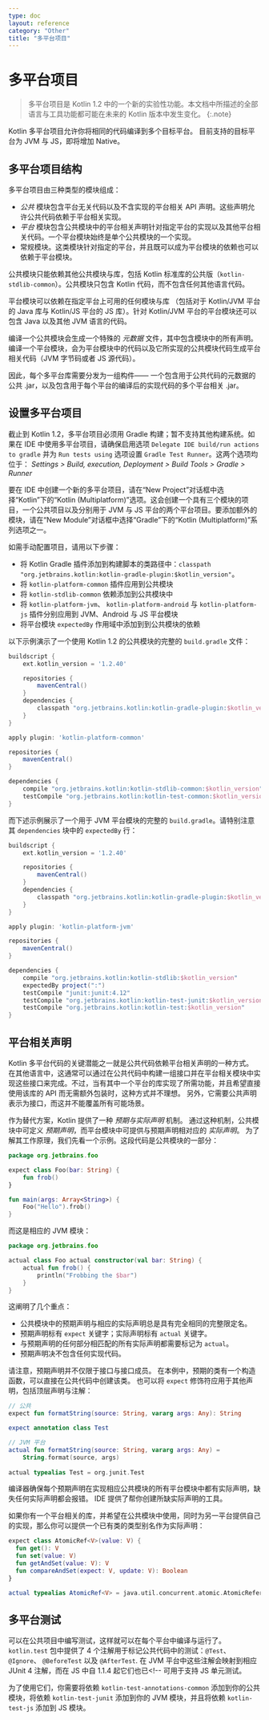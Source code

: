 ```yaml
---
type: doc
layout: reference
category: "Other"
title: "多平台项目"
---
```


# 多平台项目

> 多平台项目是 Kotlin 1.2 中的一个新的实验性功能。本文档中所描述的全部语言与<!--
-->工具功能都可能在未来的 Kotlin 版本中发生变化。
{:.note}

Kotlin 多平台项目允许你将相同的代码编译到多个目标平台。
目前支持的目标平台为 JVM 与 JS，即将增加 Native。

## 多平台项目结构

多平台项目由三种类型的模块组成：

  * _公共_ 模块包含平台无关代码以及<!--
    -->不含实现的平台相关 API 声明。这些声明允许公共代码依赖于<!--
    -->平台相关实现。
  * _平台_ 模块包含公共模块中的<!--
    -->平台相关声明针对指定平台的实现以及其他平台相关代码。一个平台模块始终是<!--
    -->单个公共模块的一个实现。
  * 常规模块。这类模块针对指定的平台，并且既可以成为<!--
    -->平台模块的依赖也可以依赖于平台模块。
    
公共模块只能依赖其他公共模块与库，包括
Kotlin 标准库的公共版（`kotlin-stdlib-common`）。公共模块只包含 Kotlin
代码，而不包含任何其他语言代码。

平台模块可以依赖在指定平台上可用的任何模块与库
（包括对于 Kotlin/JVM 平台的 Java 库与 Kotlin/JS 平台的 JS 库）。针对
Kotlin/JVM 平台的平台模块还可以包含 Java 以及其他 JVM 语言的代码。

编译一个公共模块会生成一个特殊的 _元数据_ 文件，其中包含模块中的所有声明。
编译一个平台模块，会为平台模块中的代码以及它所实现的公共模块代码生成平台相关代码<!--
-->（JVM 字节码或者 JS 源代码）。

因此，每个多平台库需要分发为一组构件——
一个包含用于公共代码的元数据的公共 .jar，以及包含用于<!--
-->每个平台的编译后的实现代码的多个平台相关 .jar。


## 设置多平台项目

截止到 Kotlin 1.2，多平台项目必须用 Gradle 构建；暂不支持其他构建系统<!--
-->。如果在 IDE 中使用多平台项目，请确保启用选项 `Delegate IDE build/run actions to gradle` 并为 `Run tests using` 选项设置 `Gradle Test Runner`。这两个选项均位于： _Settings > Build, execution, Deployment > Build Tools > Gradle > Runner_

要在 IDE 中创建一个新的多平台项目，请在“New Project”对话框中选择<!--
-->“Kotlin”下的“Kotlin (Multiplatform)”选项。这会创建一个具有三个模块的项目，一个公共项目<!--
-->以及分别用于 JVM 与 JS 平台的两个平台项目。要添加额外的模块，请在“New Module”对话框中选择“Gradle”下的<!--
-->“Kotlin (Multiplatform)”系列选项之一。

如需手动配置项目，请用以下步骤：

  * 将 Kotlin Gradle 插件添加到构建脚本的类路径中：`classpath "org.jetbrains.kotlin:kotlin-gradle-plugin:$kotlin_version"`。
  * 将 `kotlin-platform-common` 插件应用到公共模块
  * 将 `kotlin-stdlib-common` 依赖添加到公共模块中
  * 将 `kotlin-platform-jvm`、 `kotlin-platform-android` 与 `kotlin-platform-js` 插件分别应用到 JVM、Android 与 JS 平台模块
  * 将平台模块 `expectedBy` 作用域中添加到到公共模块的依赖
  
以下示例演示了一个使用 Kotlin 1.2 的公共模块的完整的 `build.gradle` 文件：

``` groovy
buildscript {
    ext.kotlin_version = '1.2.40'

    repositories {
        mavenCentral()
    }
    dependencies {
        classpath "org.jetbrains.kotlin:kotlin-gradle-plugin:$kotlin_version"
    }
}

apply plugin: 'kotlin-platform-common'

repositories {
    mavenCentral()
}

dependencies {
    compile "org.jetbrains.kotlin:kotlin-stdlib-common:$kotlin_version"
    testCompile "org.jetbrains.kotlin:kotlin-test-common:$kotlin_version"
}
```

而下述示例展示了一个用于 JVM 平台模块的完整的 `build.gradle`。请<!--
-->特别注意其 `dependencies` 块中的 `expectedBy` 行：

``` groovy
buildscript {
    ext.kotlin_version = '1.2.40'

    repositories {
        mavenCentral()
    }
    dependencies {
        classpath "org.jetbrains.kotlin:kotlin-gradle-plugin:$kotlin_version"
    }
}

apply plugin: 'kotlin-platform-jvm'

repositories {
    mavenCentral()
}

dependencies {
    compile "org.jetbrains.kotlin:kotlin-stdlib:$kotlin_version"
    expectedBy project(":")
    testCompile "junit:junit:4.12"
    testCompile "org.jetbrains.kotlin:kotlin-test-junit:$kotlin_version"
    testCompile "org.jetbrains.kotlin:kotlin-test:$kotlin_version"
}
```


## 平台相关声明

Kotlin 多平台代码的关键潜能之一就是公共代码依赖平台相关声明的一种方式。
在其他语言中，这通常<!--
-->可以通过在公共代码中构建一组接口并在平台相关<!--
-->模块中实现这些接口来完成。不过，当有其中一个平台的库<!--
-->实现了所需功能，并且希望直接使用该库的 API 而无需额外包装时，这种方式并不理想。
另外，它需要公共声明表示为接口，而这<!--
-->并不能覆盖所有可能场景。

作为替代方案，Kotlin 提供了一种 _预期与实际声明_ 机制。
通过这种机制，公共模块中可定义 _预期声明_，而平台模块<!--
-->中可提供与预期声明相对应的 _实际声明_。
为了解其工作原理，我们先看一个示例。这段代码是公共模块的一部分：

``` kotlin
package org.jetbrains.foo

expect class Foo(bar: String) {
    fun frob()
}

fun main(args: Array<String>) {
    Foo("Hello").frob()
}
```

而这是相应的 JVM 模块：

``` kotlin
package org.jetbrains.foo

actual class Foo actual constructor(val bar: String) {
    actual fun frob() {
        println("Frobbing the $bar")
    }
}
```

这阐明了几个重点：

  * 公共模块中的预期声明与相应的实际声明总是<!--
    -->具有完全相同的完整限定名。
  * 预期声明标有 `expect` 关键字；实际声明<!--
    -->标有 `actual` 关键字。
  * 与预期声明的任何部分相匹配的所有实际声明都需要标记为
    `actual`。
  * 预期声明决不包含任何实现代码。

请注意，预期声明并不仅限于接口与接口成员。
在本例中，预期的类有一个构造函数，可以直接在公共代码中创建该类。
也可以将 `expect` 修饰符应用于其他声明，包括顶层声明与<!--
-->注解：

``` kotlin
// 公共
expect fun formatString(source: String, vararg args: Any): String

expect annotation class Test

// JVM 平台
actual fun formatString(source: String, vararg args: Any) =
    String.format(source, args)
    
actual typealias Test = org.junit.Test
```

编译器确保每个预期声明在实现相应公共模块的所有平台<!--
-->模块中都有实际声明，缺失任何实际声明都会报错。
IDE 提供了帮你创建所缺实际声明的工具。

如果你有一个平台相关的库，并希望在公共模块中使用，同时为另一平台提供自己<!--
-->的实现，那么你可以提供一个已有类的类型别名作为实际<!--
-->声明：

``` kotlin
expect class AtomicRef<V>(value: V) {
  fun get(): V
  fun set(value: V)
  fun getAndSet(value: V): V
  fun compareAndSet(expect: V, update: V): Boolean
}

actual typealias AtomicRef<V> = java.util.concurrent.atomic.AtomicReference<V>
```

## 多平台测试

可以在公共项目中编写测试，这样就可以在每个平台中编译与运行了。
`kotlin.test` 包中提供了 4 个注解用于标记公共代码中的测试：`@Test`、 `@Ignore`、
`@BeforeTest` 以及 `@AfterTest`.
在 JVM 平台中这些注解会映射到相应 JUnit 4 注解，而在 JS 中自 1.1.4 起它们也已<!-- 
可用于支持 JS 单元测试。

为了使用它们，你需要将依赖 `kotlin-test-annotations-common` 添加到你的公共模块，将依赖 
`kotlin-test-junit` 添加到你的 JVM 模块，并且将依赖 `kotlin-test-js` 添加到 JS 模块。
